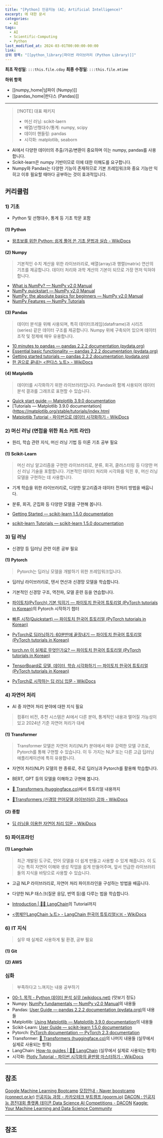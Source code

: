 ```yaml
---
title: "[Python] 인공지능 (AI; Artificial Intelligence)"
excerpt: 에 대한 문서
categories:
  - AI
tags:
  - AI
  - Scientific-Computing
  - Python
last_modified_at: 2024-03-01T00:00:00-00:00
link: 
상위 항목: "[[python_library|파이썬 라이브러리 (Python Library)]]"
---
```

**최초 작성일**: `:::this.file.cday`
**최종 수정일**: `:::this.file.mtime`

**하위 항목**
- [[numpy_home|넘파이 (Numpy)]]
- [[pandas_home|판다스 (Pandas)]]

---

> [!NOTE] 대표 패키지
> - 머신 러닝: scikit-laern
> - 배열/선형대수/통계: numpy, scipy
> - 데이터 핸들링: pandas
> - 시각화: matplotlib, seaborn

- AI에서 다양한 데이터의 추출/가공/변환이 중요하며 이는 numpy, pandas를 사용합니다.
- Scikit-learn은 numpy 기반이므로 이에 대한 이해도를 요구합니다.
- Numpy와 Pandas는 다양한 기능이 존재하므로 기본 프레임워크와 중요 기능만 익히고 이후 필요할 때마다 공부하는 것이 효과적입니다.



## 커리큘럼
### 1) 기초
- Python 및 선형대수, 통계 등 기초 학문 포함

#### (1) Python
- [왕초보를 위한 Python: 쉽게 풀어 쓴 기초 문법과 실습 - WikiDocs](https://wikidocs.net/book/2)

#### (2) Numpy
> 기본적인 수치 계산을 위한 라이브러리로, 배열(array)과 행렬(matrix) 연산의 기초를 제공합니다. 데이터 처리와 과학 계산의 기본이 되므로 가장 먼저 익혀야 합니다.


- [What is NumPy? — NumPy v2.0 Manual](https://numpy.org/doc/2.0/user/whatisnumpy.html)
- [NumPy quickstart — NumPy v2.0 Manual](https://numpy.org/doc/2.0/user/quickstart.html)
- [NumPy: the absolute basics for beginners — NumPy v2.0 Manual](https://numpy.org/doc/2.0/user/absolute_beginners.html#)
- [NumPy Features — NumPy Tutorials](https://numpy.org/numpy-tutorials/features.html)

#### (3) Pandas
> 데이터 분석을 위해 사용되며, 특히 데이터프레임(dataframe)과 시리즈(series) 같은 데이터 구조를 제공합니다. Numpy 위에 구축되어 있으며 데이터 조작 및 정제에 매우 유용합니다.

- [10 minutes to pandas — pandas 2.2.2 documentation (pydata.org)](https://pandas.pydata.org/docs/user_guide/10min.html)
- [Essential basic functionality — pandas 2.2.2 documentation (pydata.org)](https://pandas.pydata.org/docs/user_guide/basics.html)
- [Getting started tutorials — pandas 2.2.2 documentation (pydata.org)](https://pandas.pydata.org/docs/getting_started/intro_tutorials/index.html)
- [한 권으로 끝내는 <판다스 노트> - WikiDocs](https://wikidocs.net/book/4639)

#### (4) Matplotlib
> 데이터를 시각화하기 위한 라이브러리입니다. Pandas와 함께 사용되어 데이터 분석 결과를 그래프로 표현할 수 있습니다.

- [Quick start guide — Matplotlib 3.9.0 documentation](https://matplotlib.org/stable/users/explain/quick_start.html)
- [Tutorials — Matplotlib 3.9.0 documentation](https://matplotlib.org/stable/tutorials/index.html
- [Matplotlib Tutorial - 파이썬으로 데이터 시각화하기 - WikiDocs](https://wikidocs.net/book/5011)

### 2) 머신 러닝 (면접을 위한 최소 커트 라인)
- 원리, 학습 관련 지식, 머신 러닝 기법 등 이론 기초 공부 필요

#### (1) Scikit-Learn
> 머신 러닝 알고리즘을 구현한 라이브러리로, 분류, 회귀, 클러스터링 등 다양한 머신 러닝 기술을 포함합니다. 기본적인 데이터 처리와 시각화를 익힌 후, 머신 러닝 모델을 구현하는 데 사용합니다.

- 기계 학습을 위한 라이브러리로, 다양한 알고리즘과 데이터 전처리 방법을 배웁니다.
- 분류, 회귀, 군집화 등 다양한 모델을 구현해 봅니다.

- [Getting Started — scikit-learn 1.5.0 documentation](https://scikit-learn.org/stable/getting_started.html)
- [scikit-learn Tutorials — scikit-learn 1.5.0 documentation](https://scikit-learn.org/stable/tutorial/index.html)

### 3) 딥 러닝
- 신경망 등 딥러닝 관련 이론 공부 필요

#### (1) Pytorch
> Pytorch는 딥러닝 모델을 개발하기 위한 프레임워크입니다.

- 딥러닝 라이브러리로, 텐서 연산과 신경망 모델을 학습합니다.
- 기본적인 신경망 구조, 역전파, 모델 훈련 등을 연습합니다.

- [파이토치(PyTorch) 기본 익히기 — 파이토치 한국어 튜토리얼 (PyTorch tutorials in Korean)](https://tutorials.pytorch.kr/beginner/basics/intro.html)의 Pytorch 시작하기 챕터
- [빠른 시작(Quickstart) — 파이토치 한국어 튜토리얼 (PyTorch tutorials in Korean)](https://tutorials.pytorch.kr/beginner/basics/quickstart_tutorial.html)
- [PyTorch로 딥러닝하기: 60분만에 끝장내기 — 파이토치 한국어 튜토리얼 (PyTorch tutorials in Korean)](https://tutorials.pytorch.kr/beginner/deep_learning_60min_blitz.html)
- [torch.nn 이 실제로 무엇인가요? — 파이토치 한국어 튜토리얼 (PyTorch tutorials in Korean)](https://tutorials.pytorch.kr/beginner/nn_tutorial.html)
- [TensorBoard로 모델, 데이터, 학습 시각화하기 — 파이토치 한국어 튜토리얼 (PyTorch tutorials in Korean)](https://tutorials.pytorch.kr/intermediate/tensorboard_tutorial.html)
- [PyTorch로 시작하는 딥 러닝 입문 - WikiDocs](https://wikidocs.net/book/2788)

### 4) 자연어 처리
- AI 중 자연어 처리 분야에 대한 지식 필요

> 컴퓨터 비전, 추천 시스템은 AI에서 다른 분야, 통계적인 내용과 멀어질 가능성이 있고 2024년 기준 자연어 처리가 대세

#### (1) Transformer
> Transformer 모델은 자연어 처리(NLP) 분야에서 매우 강력한 모델 구조로, Pytorch를 통해 구현할 수 있습니다. 이 두 가지는 NLP 또는 다른 고급 딥러닝 애플리케이션에 특히 유용합니다.

- 자연어 처리(NLP) 모델의 한 종류로, 주로 딥러닝과 Pytorch를 활용해 학습합니다.
- BERT, GPT 등의 모델을 이해하고 구현해 봅니다.

- [🤗 Transformers (huggingface.co)](https://huggingface.co/docs/transformers/main/ko/index)에서 튜토리얼 내용까지
- [🤗Transformers (신경망 언어모델 라이브러리) 강좌 - WikiDocs](https://wikidocs.net/book/8056)

#### (2) 종합
- [딥 러닝을 이용한 자연어 처리 입문 - WikiDocs](https://wikidocs.net/book/2155)



### 5) 파이프라인
#### (1) Langchain
> 최근 개발된 도구로, 언어 모델을 더 쉽게 만들고 사용할 수 있게 해줍니다. 이 도구는 특히 자연어 이해와 생성 작업을 쉽게 만들어주며, 앞서 언급한 라이브러리들의 지식을 바탕으로 사용할 수 있습니다.

- 고급 NLP 라이브러리로, 자연어 처리 파이프라인을 구성하는 방법을 배웁니다.
- 다양한 NLP 태스크(질문 응답, 번역 등)를 다루는 법을 학습합니다.

- [Introduction | 🦜️🔗 LangChain](https://python.langchain.com/v0.2/docs/introduction/)의 Tutorial까지
- [<랭체인LangChain 노트> - LangChain 한국어 튜토리얼🇰🇷 - WikiDocs](https://wikidocs.net/book/14314)


### 6) IT 지식
> 실무 때 실제로 사용하게 될 환경, 공부 필요

#### (1) Git
#### (2) AWS


### 심화
> 부족하다고 느껴지는 내용 공부하기

- [00-1. 목적 - Python 데이터 분석 실무 (wikidocs.net)](https://wikidocs.net/21243) (맛보기 정도)
- Numpy: [NumPy fundamentals — NumPy v2.0 Manual](https://numpy.org/doc/stable/user/basics.html)의 내용들
- Pandas: [User Guide — pandas 2.2.2 documentation (pydata.org)](https://pandas.pydata.org/docs/user_guide/index.html)의 내용들
- Matplotlib: [Using Matplotlib — Matplotlib 3.9.0 documentation](https://matplotlib.org/stable/users/index#)의 내용들
- Scikit-Learn: [User Guide — scikit-learn 1.5.0 documentation](https://scikit-learn.org/stable/user_guide.html)
- Pytorch: [PyTorch documentation — PyTorch 2.3 documentation](https://pytorch.org/docs/stable/index.html)
- Transformer: [🤗 Transformers (huggingface.co)](https://huggingface.co/docs/transformers/main/ko/index)의 나머지 내용들 (실무에서 실제로 사용되는 항목)
- LangChain: [How-to guides | 🦜️🔗 LangChain](https://python.langchain.com/v0.2/docs/how_to/) (실무에서 실제로 사용되는 항목)
- 시각화: [Plotly Tutorial - 파이썬 시각화의 끝판왕 마스터하기 - WikiDocs](https://wikidocs.net/book/8909)


---
## 참조
[Google Machine Learning Bootcamp](https://rsvp.withgoogle.com/events/google-machine-learning-bootcamp-kr-2024)
[모집안내 - Naver boostcamp (connect.or.kr)](https://boostcamp.connect.or.kr/guide_ai.html)
[인공지능 과정 - 카카오테크 부트캠프 (goorm.io)](https://ktb.goorm.io/ai)
[DACON : 인공지능 경진대회 플랫폼 데이콘 Data Science AI Competitions - DACON](https://dacon.io/)
[Kaggle: Your Machine Learning and Data Science Community](https://www.kaggle.com/)

---
## 참조